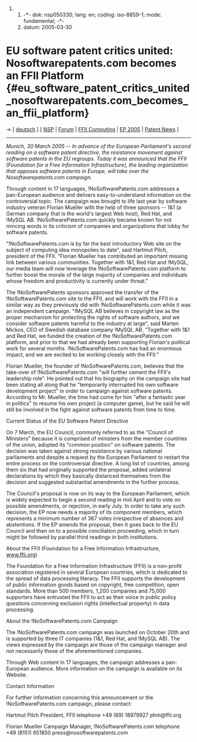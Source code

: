 1.  1.  -\*- dok: nsp050330; lang: en; coding: iso-8859-1; mode:
        fundamental; -\*-
    2.  datum: 2005-03-30

# EU software patent critics united: Nosoftwarepatents.com becomes an FFII Platform {#eu_software_patent_critics_united_nosoftwarepatents.com_becomes_an_ffii_platform}

-\> \[ [ deutsch](Nsp050330De "wikilink") \] \[
[NSP](http://www.nosoftwarepatents.com/ "wikilink") \|
[Forum](http://lists.ffii.org/mailman/listinfo/nsp-parl/ "wikilink") \|
[ FFII Computing](PolisEn "wikilink") \| [ EP 2005](Plen05En "wikilink")
\| [ Patent News](SwpatcninoEn "wikilink") \]

------------------------------------------------------------------------

*Munich, 30 March 2005 \-- In advance of the European Parliament\'s
second reading on a software patent directive, the resistance movement
against software patents in the EU regroups. Today it was announced that
the FFII (Foundation for a Free Information Infrastructure), the leading
organization that opposes software patents in Europe, will take over the
Nosoftwarepatents.com campaign.*

Through content in 17 languages, !NoSoftwarePatents.com addresses a
pan-European audience and delivers easy-to-understand information on the
controversial topic. The campaign was brought to life last year by
software industry veteran Florian Mueller with the help of three
sponsors \-- 1&1 (a German company that is the world\'s largest Web
host), Red Hat, and !MySQL AB. !NoSoftwarePatents.com quickly became
known for not mincing words in its criticism of companies and
organizations that lobby for software patents.

\"!NoSoftwarePatents.com is by far the best introductory Web site on the
subject of computing idea monopolies to date\", said Hartmut Pilch,
president of the FFII. \"Florian Mueller has contributed an important
missing link between various communities. Together with 1&1, Red Hat and
!MySQL, our media team will now leverage the !NoSoftwarePatents.com
platform to further boost the morale of the large majority of companies
and individuals whose freedom and productivity is currently under
threat.\"

The !NoSoftwarePatents sponsors approved the transfer of the
!NoSoftwarePatents.com site to the FFII, and will work with the FFII in
a similar way as they previously did with !NoSoftwarePatents.com while
it was an independent campaign. \"!MySQL AB believes in copyright law as
the proper mechanism for protecting the rights of software authors, and
we consider software patents harmful to the industry at large\", said
Marten Mickos, CEO of Swedish database company !MySQL AB. \"Together
with 1&1 and Red Hat, we funded the creation of the
!NoSoftwarePatents.com platform, and prior to that we had already been
supporting Florian\'s political work for several months.
!NoSoftwarePatents.com has had an enormous impact, and we are excited to
be working closely with the FFII.\"

Florian Mueller, the founder of !NoSoftwarePatents.com, believes that
the take-over of !NoSoftwarePatents.com \"will further cement the
FFII\'s leadership role\". He pointed out that his biography on the
campaign site had been stating all along that he \"temporarily
interrupted his own software development project\" in order to campaign
against software patents. According to Mr. Mueller, the time had come
for him \"after a fantastic year in politics\" to resume his own project
(a computer game), but he said he will still be involved in the fight
against software patents from time to time.

Current Status of the EU Software Patent Directive

On 7 March, the EU Council, commonly referred to as the \"Council of
Ministers\" because it is comprised of ministers from the member
countries of the union, adopted its \"common position\" on software
patents. The decision was taken against strong resistance by various
national parliaments and despite a request by the European Parliament to
restart the entire process on the controversial directive. A long list
of countries, among them six that had originally supported the proposal,
added unilateral declarations by which they basically distanced
themselves from the decision and suggested substantial amendments in the
further process.

The Council\'s proposal is now on its way to the European Parliament,
which is widely expected to begin a second reading in mid April and to
vote on possible amendments, or rejection, in early July. In order to
take any such decision, the EP now needs a majority of its component
members, which represents a minimum number of 367 votes irrespective of
absences and abstentions. If the EP amends the proposal, then it goes
back to the EU Council and then on to a possible conciliation
proceeding, which in turn might be followed by parallel third readings
in both institutions.

About the FFII (Foundation for a Free Information Infrastructure,
www.ffii.org)

The Foundation for a Free Information Infrastructure (FFII) is a
non-profit association registered in several European countries, which
is dedicated to the spread of data processing literacy. The FFII
supports the development of public information goods based on copyright,
free competition, open standards. More than 500 members, 1,200 companies
and 75,000 supporters have entrusted the FFII to act as their voice in
public policy questions concerning exclusion rights (intellectual
property) in data processing.

About the !NoSoftwarePatents.com Campaign

The !NoSoftwarePatents.com campaign was launched on October 20th and is
supported by three IT companies (1&1, Red Hat, and !MySQL AB). The views
expressed by the campaign are those of the campaign manager and not
necessarily those of the aforementioned companies.

Through Web content in 17 languages, the campaign addresses a
pan-European audience. More information on the campaign is available on
its Website.

Contact Information

For further information concerning this announcement or the
!NoSoftwarePatents.com campaign, please contact:

Hartmut Pilch President, FFII telephone +49 (89) 18979927 phm\@ffii.org

Florian Mueller Campaign Manager, !NoSoftwarePatents.com telephone +49
(8151) 651850 press\@nosoftwarepatents.com

